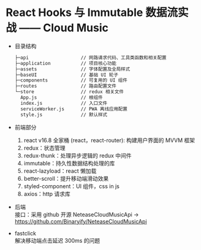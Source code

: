 # React Hooks 与 Immutable 数据流实战 —— Cloud Music  
- 目录结构  
  ```bash
  ├─api                   // 网路请求代码、工具类函数和相关配置
  ├─application           // 项目核心功能
  ├─assets                // 字体配置及全局样式
  ├─baseUI                // 基础 UI 轮子
  ├─components            // 可复用的 UI 组件
  ├─routes                // 路由配置文件
  └─store                 // redux 相关文件
    App.js                // 根组件
    index.js              // 入口文件
    serviceWorker.js      // PWA 离线应用配置
    style.js              // 默认样式
  ```

- 前端部分  
  1. react v16.8 全家桶 (react，react-router): 构建用户界面的 MVVM 框架  
  2. redux：状态管理  
  3. redux-thunk：处理异步逻辑的 redux 中间件  
  4. immutable：持久性数据结构处理的库  
  5. react-lazyload：react 懒加载  
  6. better-scroll：提升移动端滑动效果  
  7. styled-component：UI 组件，css in js  
  8. axios：http 请求库  

- 后端  
  接口：采用 github 开源 NeteaseCloudMusicApi -> https://github.com/Binaryify/NeteaseCloudMusicApi  

- fastclick  
  解决移动端点击延迟 300ms 的问题  

